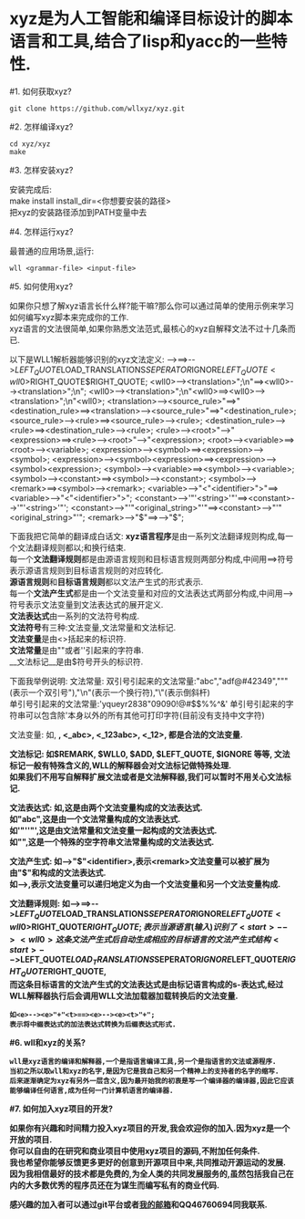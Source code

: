 xyz是为人工智能和编译目标设计的脚本语言和工具,结合了lisp和yacc的一些特性.
=======================================================================

#1. 如何获取xyz?

	git clone https://github.com/wllxyz/xyz.git

#2. 怎样编译xyz?

	cd xyz/xyz
	make

#3. 怎样安装xyz?

安装完成后:  
	make install install_dir=<你想要安装的路径>  
把xyz的安装路径添加到PATH变量中去

#4. 怎样运行xyz?

最普通的应用场景,运行:

	wll <grammar-file> <input-file>

#5. 如何使用xyz?

如果你只想了解xyz语言长什么样?能干嘛?那么你可以通过简单的使用示例来学习如何编写xyz脚本来完成你的工作.  
xyz语言的文法很简单,如果你熟悉文法范式,最核心的xyz自解释文法不过十几条而已.

以下是WLL1解析器能够识别的xyz文法定义:
	<start>--><wll0>==><start>-->$LEFT_QUOTE$LOAD_TRANSLATIONS$SEPERATOR$IGNORE$LEFT_QUOTE<wll0>$RIGHT_QUOTE$RIGHT_QUOTE;
	<wll0>--><translation>";\n"==><wll0>--><translation>";\n";
	<wll0>--><translation>";\n"<wll0>==><wll0>--><translation>";\n"<wll0>;
	<translation>--><source_rule>"==>"<destination_rule>==><translation>--><source_rule>"==>"<destination_rule>;
	<source_rule>--><rule>==><source_rule>--><rule>;
	<destination_rule>--><rule>==><destination_rule>--><rule>;
	<rule>--><root>"-->"<expression>==><rule>--><root>"-->"<expression>;
	<root>--><variable>==><root>--><variable>;
	<expression>--><symbol>==><expression>--><symbol>;
	<expression>--><symbol><expression>==><expression>--><symbol><expression>;
	<symbol>--><variable>==><symbol>--><variable>;
	<symbol>--><constant>==><symbol>--><constant>;
	<symbol>--><remark>==><symbol>--><remark>;
	<variable>-->"<"<identifier>">"==><variable>-->"<"<identifier>">";
	<constant>-->'"'<string>'"'==><constant>-->'"'<string>'"';
	<constant>-->"'"<original_string>"'"==><constant>-->"'"<original_string>"'";
	<remark>-->"$"<identifier>==><remark>-->"$"<identifier>;

下面我把它简单的翻译成白话文:
**xyz语言程序**是由一系列文法翻译规则构成,每一个文法翻译规则都以;和换行结束.  
每一个**文法翻译规则**都是由源语言规则和目标语言规则两部分构成,中间用==>符号表示源语言规则到目标语言规则的对应转化.  
**源语言规则**和**目标语言规则**都以文法产生式的形式表示.  
每一个**文法产生式**都是由一个文法变量和对应的文法表达式两部分构成,中间用-->符号表示文法变量到文法表达式的展开定义.  
**文法表达式**由一系列的文法符号构成.  
**文法符号**有三种:文法变量,文法常量和文法标记.  
**文法变量**是由<>括起来的标识符.  
**文法常量**是由""或者''引起来的字符串.  
__文法标记__是由$符号开头的标识符.  

下面我举例说明:
文法常量: 
	双引号引起来的文法常量:"abc","adf@#42349","\""(表示一个双引号"),"\n"(表示一个换行符),"\\"(表示倒斜杆\)  
	单引号引起来的文法常量:'yqueyr2838"09090!@#$$%%^&' 单引号引起来的字符串可以包含除'本身以外的所有其他可打印字符(目前没有支持中文字符)  

文法变量:
	如<a>, <b>, <_abc>, <_123abc>, <_12>, <x1>都是合法的文法变量.  

文法标记:
	如$REMARK, $WLL0, $ADD, $LEFT_QUOTE, $IGNORE 等等, 文法标记一般有特殊含义的,WLL的解释器会对文法标记做特殊处理.  
	如果我们不用写自解释扩展文法或者是文法解释器,我们可以暂时不用关心文法标记.  

文法表达式:
	如<symbol><expression>,这是由两个文法变量构成的文法表达式.  
	如"abc",这是由一个文法常量构成的文法表达式.  
	如'"'<string>'"',这是由文法常量和文法变量一起构成的文法表达式.  
	如"",这是一个特殊的空字符串文法常量构成的文法表达式.  

文法产生式:
	如<remark>-->"$"<identifier>,表示<remark>文法变量可以被扩展为由"$"和<identifier>构成的文法表达式.  
	如<expression>--><symbol><expression>,表示<expression>文法变量可以递归地定义为由一个<symbol>文法变量和另一个<expression>文法变量构成.  

文法翻译规则:
	如<start>--><wll0>==><start>-->$LEFT_QUOTE$LOAD_TRANSLATIONS$SEPERATOR$IGNORE$LEFT_QUOTE<wll0>$RIGHT_QUOTE$RIGHT_QUOTE;  
	表示当源语言(输入)识别了<start>--><wll0>这条文法产生式后自动生成相应的目标语言的文法产生式结构  
	<start>-->$LEFT_QUOTE$LOAD_TRANSLATIONS$SEPERATOR$IGNORE$LEFT_QUOTE<wll0>$RIGHT_QUOTE$RIGHT_QUOTE,  
	而这条目标语言的文法产生式的文法表达式是由标记语言构成的s-表达式,经过WLL解释器执行后会调用WLL文法加载器加载转换后的<wll0>文法变量.  

	如<e>--><e>"+"<t>==><e>--><e><t>"+";  
	表示将中缀表达式的加法表达式转换为后缀表达式形式.  

#6. wll和xyz的关系?
	
	wll是xyz语言的编译和解释器,一个是指语言编译工具,另一个是指语言的文法或源程序.  
	当初之所以取wll和xyz的名字,是因为它是我自己和另一个精神上的支持者的名字的缩写.  
	后来逐渐确定为xyz有另外一层含义,因为最开始我的初衷是写一个编译器的编译器,因此它应该能够编译任何语言,成为任何一门计算机语言的编译器.  

#7. 如何加入xyz项目的开发?
	
如果你有兴趣和时间精力投入xyz项目的开发,我会欢迎你的加入.因为xyz是一个开放的项目.  
你可以自由的在研究和商业项目中使用xyz项目的源码,不附加任何条件.  
我也希望你能够反馈更多更好的创意到开源项目中来,共同推动开源运动的发展.  
因为我相信最好的技术都是免费的,为全人类的共同发展服务的,虽然包括我自己在内的大多数优秀的程序员还在为谋生而编写私有的商业代码.  

感兴趣的加入者可以通过git平台或者[我的邮箱](mailto://wll_xyz@163.com)和QQ46760694同我联系.  

	
